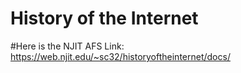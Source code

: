 # History of the Internet

#Here is the NJIT AFS Link:
https://web.njit.edu/~sc32/historyoftheinternet/docs/
